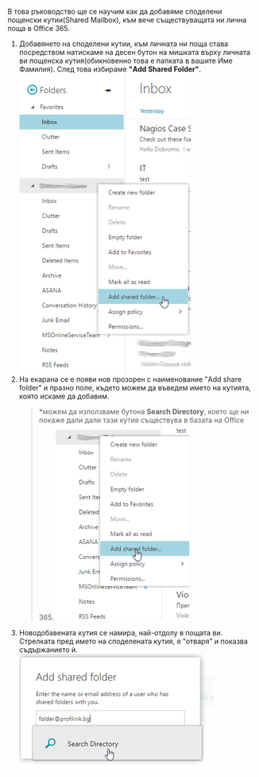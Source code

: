 В това ръководство ще се научим как да добавяме споделени пощенски кутии(Shared Mailbox), към вече съществуващата ни лична поща в Office 365.

1. Добавянето на споделени кутии, към личната ни поща става посредством натискаме на десен бутон на мишката върху личната ви пощенска кутия(обикновенно това е папката в вашите Име Фамилия). След това избираме **"Add Shared Folder"**.
   ![](img/01.png)
2. На екарана се е появи нов прозорен с наименование "Add share folder" и празно поле, където можем да въведем името на кутията, която искаме да добавим.
   >*можем да използваме бутона **Search Directory**, което ще ни покаже дали дали тази кутия съществува в базата на Office 365.
   ![](img/02.png)
3. Новодобавената кутия се намира, най-отдолу в пощата ви. Стрелката пред името на споделената кутия, я "отваря" и показва съдържанието ѝ. 
   ![](img/03.png)
